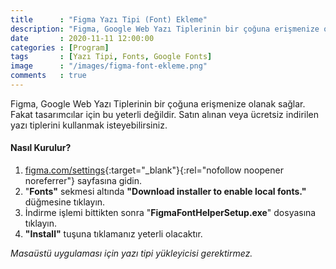 ```yaml
---
title      : "Figma Yazı Tipi (Font) Ekleme"
description: "Figma, Google Web Yazı Tiplerinin bir çoğuna erişmenize olanak sağlar. Fakat tasarımcılar için bu yeterli değildir. Satın alınan veya ücretsiz indirilen yazı tiplerini kullanmak isteyebilirsiniz. "
date       : 2020-11-11 12:00:00
categories : [Program]
tags       : [Yazı Tipi, Fonts, Google Fonts]
image      : "/images/figma-font-ekleme.png"
comments   : true
---
```


Figma, Google Web Yazı Tiplerinin bir çoğuna erişmenize olanak sağlar. Fakat tasarımcılar için bu yeterli değildir. Satın alınan veya ücretsiz indirilen yazı tiplerini kullanmak isteyebilirsiniz. 

#### Nasıl Kurulur?

1. [figma.com/settings](https://figma.com/settings){:target="_blank"}{:rel="nofollow noopener noreferrer"} sayfasına gidin.
2. "**Fonts"** sekmesi altında **"Download installer to enable local fonts."** düğmesine tıklayın.
3. İndirme işlemi bittikten sonra "**FigmaFontHelperSetup.exe**" dosyasına tıklayın.
4. **"Install"** tuşuna tıklamanız yeterli olacaktır.

*Masaüstü uygulaması için yazı tipi yükleyicisi gerektirmez.*